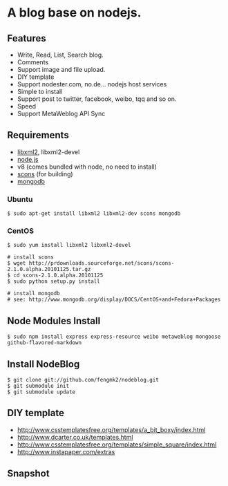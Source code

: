 # A blog base on nodejs.

## Features

 * Write, Read, List, Search blog.
 * Comments
 * Support image and file upload.
 * DIY template
 * Support nodester.com, no.de... nodejs host services
 * Simple to install
 * Support post to twitter, facebook, weibo, tqq and so on.
 * Speed
 * Support MetaWeblog API Sync

## Requirements

 * [libxml2](http://www.xmlsoft.org/), libxml2-devel
 * [node.js](http://nodejs.org/)
 * v8 (comes bundled with node, no need to install)
 * [scons](http://www.scons.org/) (for building)
 * [mongodb](http://www.mongodb.org/)

### Ubuntu
    
    $ sudo apt-get install libxml2 libxml2-dev scons mongodb

### CentOS

    $ sudo yum install libxml2 libxml2-devel 
    
    # install scons
    $ wget http://prdownloads.sourceforge.net/scons/scons-2.1.0.alpha.20101125.tar.gz
    $ cd scons-2.1.0.alpha.20101125
    $ sudo python setup.py install
    
    # install mongodb
    # see: http://www.mongodb.org/display/DOCS/CentOS+and+Fedora+Packages

## Node Modules Install

    $ sudo npm install express express-resource weibo metaweblog mongoose github-flavored-markdown

## Install NodeBlog
    
    $ git clone git://github.com/fengmk2/nodeblog.git
    $ git submodule init
    $ git submodule update

## DIY template 

 * http://www.csstemplatesfree.org/templates/a_bit_boxy/index.html
 * http://www.dcarter.co.uk/templates.html
 * http://www.csstemplatesfree.org/templates/simple_square/index.html
 * http://www.instapaper.com/extras

## Snapshot

 
